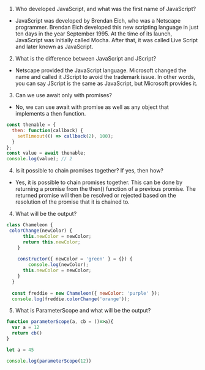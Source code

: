 1. Who developed JavaScript, and what was the first name of JavaScript?

- JavaScript was developed by Brendan Eich, who was a Netscape programmer. Brendan Eich developed this new scripting language in just ten days in the year September 1995. At the time of its launch, JavaScript was initially called Mocha. After that, it was called Live Script and later known as JavaScript.

2. What is the difference between JavaScript and JScript?

- Netscape provided the JavaScript language. Microsoft changed the name and called it JScript to avoid the trademark issue. In other words, you can say JScript is the same as JavaScript, but Microsoft provides it.

3. Can we use await only with promises?

- No, we can use await with promise as well as any object that implements a then function.
```js
const thenable = {
  then: function(callback) {
    setTimeout(() => callback(2), 100);
  }
};
const value = await thenable;
console.log(value); // 2
```

4. Is it possible to chain promises together? If yes, then how?

- Yes, it is possible to chain promises together. This can be done by returning a promise from the then() function of a previous promise. The returned promise will then be resolved or rejected based on the resolution of the promise that it is chained to.


4. What will be the output?

```js
class Chameleon {
 colorChange(newColor) {
      this.newColor = newColor;
      return this.newColor;
    }
  
    constructor({ newColor = 'green' } = {}) {
        console.log(newColor);
      this.newColor = newColor;
    }
  }
  
  const freddie = new Chameleon({ newColor: 'purple' });
  console.log(freddie.colorChange('orange'));
```

5. What is ParameterScope and what will be the output?

```js
function parameterScope(a, cb = ()=>a){
  var a = 12
  return cb()
}

let a = 45

console.log(parameterScope(12))
```